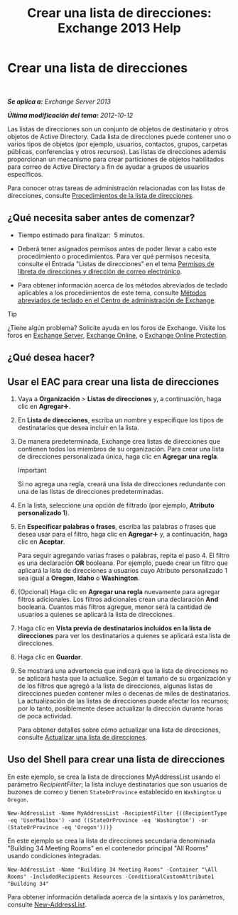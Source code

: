﻿---
title: 'Crear una lista de direcciones: Exchange 2013 Help'
TOCTitle: Crear una lista de direcciones
ms:assetid: e86ba1b7-c41c-4050-bc29-13996cf53c59
ms:mtpsurl: https://technet.microsoft.com/es-es/library/Bb125036(v=EXCHG.150)
ms:contentKeyID: 49895987
ms.date: 05/22/2018
mtps_version: v=EXCHG.150
f1_keywords:
- Microsoft.Exchange.Management.SnapIn.Esm.OrganizationConfiguration.Mailbox.NewAddressListWizardForm.AddressListIntroductionPage
ms.translationtype: MT
---

# Crear una lista de direcciones

 

_**Se aplica a:** Exchange Server 2013_

_**Última modificación del tema:** 2012-10-12_

Las listas de direcciones son un conjunto de objetos de destinatario y otros objetos de Active Directory. Cada lista de direcciones puede contener uno o varios tipos de objetos (por ejemplo, usuarios, contactos, grupos, carpetas públicas, conferencias y otros recursos). Las listas de direcciones además proporcionan un mecanismo para crear particiones de objetos habilitados para correo de Active Directory a fin de ayudar a grupos de usuarios específicos.

Para conocer otras tareas de administración relacionadas con las listas de direcciones, consulte [Procedimientos de la lista de direcciones](address-list-procedures-exchange-2013-help.md).

## ¿Qué necesita saber antes de comenzar?

  - Tiempo estimado para finalizar:  5 minutos.

  - Deberá tener asignados permisos antes de poder llevar a cabo este procedimiento o procedimientos. Para ver qué permisos necesita, consulte el Entrada "Listas de direcciones" en el tema [Permisos de libreta de direcciones y dirección de correo electrónico](email-address-and-address-book-permissions-exchange-2013-help.md).

  - Para obtener información acerca de los métodos abreviados de teclado aplicables a los procedimientos de este tema, consulte [Métodos abreviados de teclado en el Centro de administración de Exchange](keyboard-shortcuts-in-the-exchange-admin-center-exchange-online-protection-help.md).


> [!TIP]
> ¿Tiene algún problema? Solicite ayuda en los foros de Exchange. Visite los foros en <A href="https://go.microsoft.com/fwlink/p/?linkid=60612">Exchange Server</A>, <A href="https://go.microsoft.com/fwlink/p/?linkid=267542">Exchange Online</A>, o <A href="https://go.microsoft.com/fwlink/p/?linkid=285351">Exchange Online Protection</A>.



## ¿Qué desea hacer?

## Usar el EAC para crear una lista de direcciones

1.  Vaya a **Organización** \> **Listas de direcciones** y, a continuación, haga clic en **Agregar**![Agregar icono](images/JJ218640.c1e75329-d6d7-4073-a27d-498590bbb558(EXCHG.150).gif "Agregar icono").

2.  En **Lista de direcciones**, escriba un nombre y especifique los tipos de destinatarios que desea incluir en la lista.

3.  De manera predeterminada, Exchange crea listas de direcciones que contienen todos los miembros de su organización. Para crear una lista de direcciones personalizada única, haga clic en **Agregar una regla**.
    

    > [!IMPORTANT]
    > Si no agrega una regla, creará una lista de direcciones redundante con una de las listas de direcciones predeterminadas.



4.  En la lista, seleccione una opción de filtrado (por ejemplo, **Atributo personalizado 1**).

5.  En **Especificar palabras o frases**, escriba las palabras o frases que desea usar para el filtro, haga clic en **Agregar**![Agregar icono](images/JJ218640.c1e75329-d6d7-4073-a27d-498590bbb558(EXCHG.150).gif "Agregar icono") y, a continuación, haga clic en **Aceptar**.
    
    Para seguir agregando varias frases o palabras, repita el paso 4. El filtro es una declaración **OR** booleana. Por ejemplo, puede crear un filtro que aplicará la lista de direcciones a usuarios cuyo Atributo personalizado 1 sea igual a **Oregon**, **Idaho** o **Washington**.

6.  (Opcional) Haga clic en **Agregar una regla** nuevamente para agregar filtros adicionales. Los filtros adicionales crean una declaración **And** booleana. Cuantos más filtros agregue, menor será la cantidad de usuarios a quienes se aplicará la lista de direcciones.

7.  Haga clic en **Vista previa de destinatarios incluidos en la lista de direcciones** para ver los destinatarios a quienes se aplicará esta lista de direcciones.

8.  Haga clic en **Guardar**.

9.  Se mostrará una advertencia que indicará que la lista de direcciones no se aplicará hasta que la actualice. Según el tamaño de su organización y de los filtros que agregó a la lista de direcciones, algunas listas de direcciones pueden contener miles o decenas de miles de destinatarios. La actualización de las listas de direcciones puede afectar los recursos; por lo tanto, posiblemente desee actualizar la dirección durante horas de poca actividad.
    
    Para obtener detalles sobre cómo actualizar una lista de direcciones, consulte [Actualizar una lista de direcciones](update-an-address-list-exchange-2013-help.md).

## Uso del Shell para crear una lista de direcciones

En este ejemplo, se crea la lista de direcciones MyAddressList usando el parámetro *RecipientFilter*; la lista incluye destinatarios que son usuarios de buzones de correo y tienen `StateOrProvince` establecido en `Washington` u `Oregon`.

    New-AddressList -Name MyAddressList -RecipientFilter {((RecipientType -eq 'UserMailbox') -and ((StateOrProvince -eq 'Washington') -or (StateOrProvince -eq 'Oregon')))}

En este ejemplo se crea la lista de direcciones secundaria denominada "Building 34 Meeting Rooms" en el contenedor principal "All Rooms" usando condiciones integradas.

    New-AddressList -Name "Building 34 Meeting Rooms" -Container "\All Rooms" -IncludedRecipients Resources -ConditionalCustomAttribute1 "Building 34"

Para obtener información detallada acerca de la sintaxis y los parámetros, consulte [New-AddressList](https://technet.microsoft.com/es-es/library/aa996912\(v=exchg.150\)).

